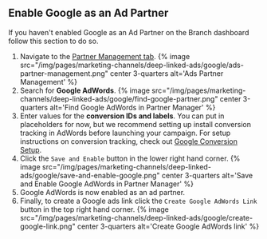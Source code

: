 ## Enable Google as an Ad Partner

If you haven't enabled Google as an Ad Partner on the Branch dashboard follow this section to do so.

1. Navigate to the [Partner Management tab](https://dashboard.branch.io/ads/partner-management).
{% image src="/img/pages/marketing-channels/deep-linked-ads/google/ads-partner-management.png" center 3-quarters alt='Ads Partner Management' %}
1. Search for **Google AdWords**.
{% image src="/img/pages/marketing-channels/deep-linked-ads/google/find-google-partner.png" center 3-quarters alt='Find Google AdWords in Partner Manager' %}
1. Enter values for the **conversion IDs and labels**. You can put in placeholders for now, but we recommend setting up install conversion tracking in AdWords before launching your campaign. For setup instructions on conversion tracking, check out [Google Conversion Setup]({{base.url}}/marketing-channels/google-conversions/).
1. Click the `Save and Enable` button in the lower right hand corner.
{% image src="/img/pages/marketing-channels/deep-linked-ads/google/save-and-enable-google.png" center 3-quarters alt='Save and Enable Google AdWords in Partner Manager' %}
1. Google AdWords is now enabled as an ad partner.
1. Finally, to create a Google ads link click the `Create Google AdWords Link` button in the top right hand corner.
{% image src="/img/pages/marketing-channels/deep-linked-ads/google/create-google-link.png" center 3-quarters alt='Create Google AdWords link' %}
